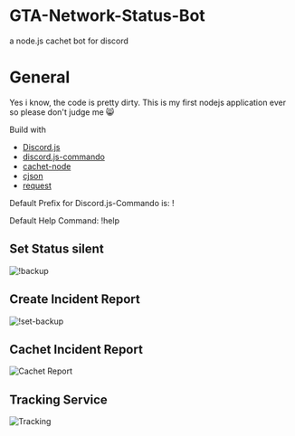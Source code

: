 # GTA-Network-Status-Bot
a node.js cachet bot for discord

# General
Yes i know, the code is pretty dirty. This is my first nodejs application ever so please don't judge me :smile_cat:

Build with
* [Discord.js](https://discord.js.org)
* [discord.js-commando](https://github.com/Gawdl3y/discord.js-commando)
* [cachet-node](https://github.com/mwillbanks/cachet-node)
* [cjson](https://github.com/kof/node-cjson)
* [request](https://github.com/request/request)

Default Prefix for Discord.js-Commando is:  !

Default Help Command: !help

## Set Status silent
![!backup](http://puu.sh/u1phM/81d64f7deb.png)

## Create Incident Report
![!set-backup](http://puu.sh/u1pMF/4f1a3de061.png)

## Cachet Incident Report
![Cachet Report](http://puu.sh/u1pPS/1bfbccd343.png)

## Tracking Service
![Tracking](http://puu.sh/u5VIV/47e5d49a02.png)
